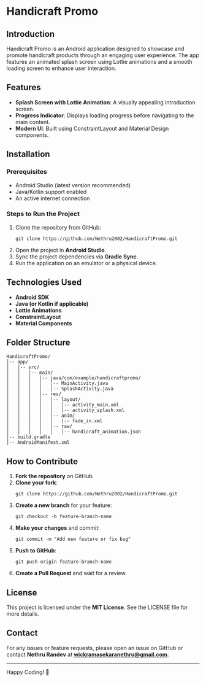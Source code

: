 # Handicraft Promo

## Introduction
Handicraft Promo is an Android application designed to showcase and promote handicraft products through an engaging user experience. The app features an animated splash screen using Lottie animations and a smooth loading screen to enhance user interaction.

## Features
- **Splash Screen with Lottie Animation**: A visually appealing introduction screen.
- **Progress Indicator**: Displays loading progress before navigating to the main content.
- **Modern UI**: Built using ConstraintLayout and Material Design components.

## Installation
### Prerequisites
- Android Studio (latest version recommended)
- Java/Kotlin support enabled
- An active internet connection

### Steps to Run the Project
1. Clone the repository from GitHub:
   ```
   git clone https://github.com/Nethru2002/HandicraftPromo.git
   ```
2. Open the project in **Android Studio**.
3. Sync the project dependencies via **Gradle Sync**.
4. Run the application on an emulator or a physical device.

## Technologies Used
- **Android SDK**
- **Java (or Kotlin if applicable)**
- **Lottie Animations**
- **ConstraintLayout**
- **Material Components**

## Folder Structure
```
HandicraftPromo/
│-- app/
│   │-- src/
│   │   │-- main/
│   │   │   │-- java/com/example/handicraftpromo/
│   │   │   │   │-- MainActivity.java
│   │   │   │   │-- SplashActivity.java
│   │   │   │-- res/
│   │   │   │   │-- layout/
│   │   │   │   │   │-- activity_main.xml
│   │   │   │   │   │-- activity_splash.xml
│   │   │   │   │-- anim/
│   │   │   │   │   │-- fade_in.xml
│   │   │   │   │-- raw/
│   │   │   │   │   │-- handicraft_animation.json
│-- build.gradle
│-- AndroidManifest.xml
```

## How to Contribute
1. **Fork the repository** on GitHub.
2. **Clone your fork**:
   ```
   git clone https://github.com/Nethru2002/HandicraftPromo.git
   ```
3. **Create a new branch** for your feature:
   ```
   git checkout -b feature-branch-name
   ```
4. **Make your changes** and commit:
   ```
   git commit -m "Add new feature or fix bug"
   ```
5. **Push to GitHub**:
   ```
   git push origin feature-branch-name
   ```
6. **Create a Pull Request** and wait for a review.

## License
This project is licensed under the **MIT License**. See the LICENSE file for more details.

## Contact
For any issues or feature requests, please open an issue on GitHub or contact **Nethru Randev** at **wickramasekaranethru@gmail.com**.

---
Happy Coding! 🚀

